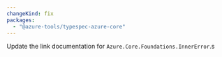 ```yaml
---
changeKind: fix
packages:
  - "@azure-tools/typespec-azure-core"
---
```


Update the link documentation for `Azure.Core.Foundations.InnerError`.s
